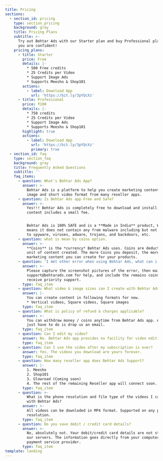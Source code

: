 ```yaml
---
title: Pricing
sections:
  - section_id: pricing
    type: section_pricing
    background: gray
    title: Pricing Plans
    subtitle: >-
      Try out Behtar Ads with our Starter plan and buy Professional plan when
      you are confident!
    pricing_plans:
      - title: Starter
        price: Free
        details: |-
          * 500 Free credits
          * 25 Credits per Video
          * Support Image Ads
          * Supports Meesho & Shop101
        actions:
          - label: Download App
            url: 'https://bit.ly/3pYQcXz'
      - title: Professional
        price: ₹100
        details: |-
          * 750 credits
          * 25 Credits per Video
          * Support Image Ads
          * Supports Meesho & Shop101
        highlight: true
        actions:
          - label: Download App
            url: 'https://bit.ly/3pYQcXz'
            primary: true
  - section_id: faq
    type: section_faq
    background: gray
    title: Frequently Asked Questions
    subtitle: ''
    faq_items:
      - question: What's Behtar Ads App?
        answer: >-
          Behtar Ads is a platform to help you create marketing content in both
          image and short video format from many reseller apps.
      - question: Is Behtar Ads app Free and Safe?
        answer: >-
          Yes!!! Behtar Ads is completely free to download and install. Making
          content includes a small fee.


          Behtar Ads is 100% SAFE and is a **Made in India** product, Which
          means it does not contain any from malware including but not limited
          to spyware, viruses, adware, trojans, and backdoors, etc.
      - question: what is mean by coins option.
        answer: >-
          **Coins** is the *currency* Behtar Ads uses. Coins are deducted per
          unit of content created. The more Coins you deposit, the more
          marketing content you can create for your products.
      - question: 'I met other error when using Behtar Ads, what can i do?'
        answer: >-
          Please capture the screenshot pictures of the error, then mail to
          support@behtarads.com for help, and include the remains coins to
          receive priority support.
        type: faq_item
      - question: What video & image sizes can I create with Behtar Ads?
        answer: |-
          You can create content in following formats for now.
          * Vertical videos, Square videos, Square images
        type: faq_item
      - question: What is policy of refund & charges applicable?
        answer: >-
          You can withdraw money / coins anytime from Behtar Ads app. All you
          just have to do is drop us an email.
        type: faq_item
      - question: Can I edit my video?
        answer: No. Behtar Ads app provides no facility for video editing.
        type: faq_item
      - question: Can I use the video after my subscription is over?
        answer: Yes. The videos you download are yours forever.
        type: faq_item
      - question: How many reseller app does Behtar Ads Support?
        answer: |-
          1. Meesho
          2. Shop101
          3. Glowroad (Coming soon)
          4. The rest of the remaining Reseller app will connect soon.
        type: faq_item
      - question: >-
          What is the phone resolution and file type of the videos I can create
          with Behtar Ads?
        answer: >-
          All videos can be downloded in MP4 format. Supported on any phone
          resolution.
        type: faq_item
      - question: Do you save debit / credit card details?
        answer: >-
          No, absolutely not. Your debit/credit card details are not stored on
          our servers. The information goes directly from your computer to our
          payment service provider.
        type: faq_item
template: landing
---
```

